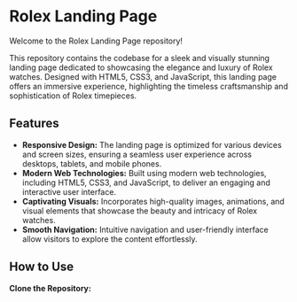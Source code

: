 # Rolex Landing Page

Welcome to the Rolex Landing Page repository!

This repository contains the codebase for a sleek and visually stunning landing page dedicated to showcasing the elegance and luxury of Rolex watches. Designed with HTML5, CSS3, and JavaScript, this landing page offers an immersive experience, highlighting the timeless craftsmanship and sophistication of Rolex timepieces.

## Features

- **Responsive Design:** The landing page is optimized for various devices and screen sizes, ensuring a seamless user experience across desktops, tablets, and mobile phones.
- **Modern Web Technologies:** Built using modern web technologies, including HTML5, CSS3, and JavaScript, to deliver an engaging and interactive user interface.
- **Captivating Visuals:** Incorporates high-quality images, animations, and visual elements that showcase the beauty and intricacy of Rolex watches.
- **Smooth Navigation:** Intuitive navigation and user-friendly interface allow visitors to explore the content effortlessly.

## How to Use

 **Clone the Repository:**
